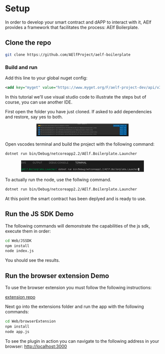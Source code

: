 # Setup

In order to develop your smart contract and dAPP to interact with it, AElf provides a framework that facilitates the process: AElf Boilerplate.

## Clone the repo

```bash
git clone https://github.com/AElfProject/aelf-boilerplate
```

### Build and run

Add this line to your global nuget config:

```xml
<add key="myget" value="https://www.myget.org/F/aelf-project-dev/api/v3/index.json" protocolVersion="3" />
```

In this tutorial we'll use visual studio code to illustrate the steps but of course, you can use another IDE.

First open the folder you have just cloned. If asked to add dependencies and restore, say yes to both.

<p align="center">
  <img src="dep-yes.png" width="300">
</p>

Open vscodes terminal and build the project with the following command:

```bash
dotnet run bin/Debug/netcoreapp2.2/AElf.Boilerplate.Launcher
```

<p align="center">
  <img src="term.png" width="400">
</p>

To actually run the node, use the follwing command.

```bash
dotnet run bin/Debug/netcoreapp2.2/AElf.Boilerplate.Launcher
```

At this point the smart contract has been deplyed and is ready to use.

## Run the JS SDK Demo

The following commands will demonstrate the capabilities of the js sdk, execute them in order:

```bash
cd Web/JSSDK
npm install
node index.js
```

You should see the results.

## Run the browser extension Demo

To use the browser extension you must follow the following instructions:

[extension repo](https://github.com/hzz780/aelf-web-extension)

Next go into the extensions folder and run the app with the following commands:

```bash
cd Web/browserExtension
npm install
node app.js
```
To see the plugin in action you can navigate to the following address in your browser: [http://localhost:3000](http://localhost:3000)